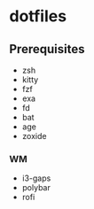 # dotfiles

## Prerequisites

- zsh
- kitty
- fzf
- exa
- fd
- bat
- age
- zoxide

### WM

- i3-gaps
- polybar
- rofi


